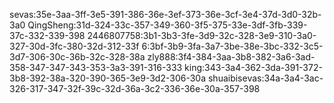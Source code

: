 sevas:35e-3aa-3ff-3e5-391-386-36e-3ef-373-36e-3cf-3e4-37d-3d0-32b-3a0
QingSheng:31d-324-33c-357-349-360-3f5-375-33e-3df-3fb-339-37c-332-339-398
2446807758:3b1-3b3-3fe-3d9-32c-328-3e9-310-3a0-327-30d-3fc-380-32d-312-33f
6:3bf-3b9-3fa-3a7-3be-38e-3bc-332-3c5-3d7-306-30c-36b-32c-328-38a
zly888:3f4-384-3aa-3b8-382-3a6-3ad-358-347-347-343-353-3a3-391-316-333
king:343-3a4-362-3da-391-372-3b8-392-38a-320-390-365-3e9-3d2-306-30a
shuaibisevas:34a-3a4-3ac-326-317-347-32f-39c-32d-36a-3c2-336-36e-30a-357-398
